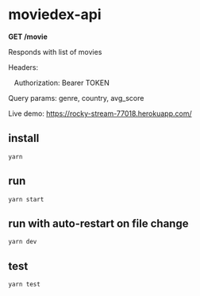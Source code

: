 # moviedex-api

**GET /movie**

Responds with list of movies

Headers:

&nbsp;&nbsp;&nbsp;Authorization: Bearer TOKEN

Query params: genre, country, avg_score

Live demo: https://rocky-stream-77018.herokuapp.com/

## install

`yarn`

## run

`yarn start`

## run with auto-restart on file change

`yarn dev`

## test

`yarn test`
